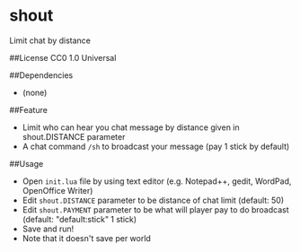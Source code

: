 shout
=====

Limit chat by distance

##License
CC0 1.0 Universal

##Dependencies
- (none)

##Feature
- Limit who can hear you chat message by distance given in shout.DISTANCE parameter
- A chat command `/sh` to broadcast your message (pay 1 stick by default)

##Usage
- Open `init.lua` file by using text editor (e.g. Notepad++, gedit, WordPad, OpenOffice Writer)
- Edit `shout.DISTANCE` parameter to be distance of chat limit (default: 50)
- Edit `shout.PAYMENT` parameter to be what will player pay to do broadcast (default: "default:stick" 1 stick)
- Save and run!
- Note that it doesn't save per world
